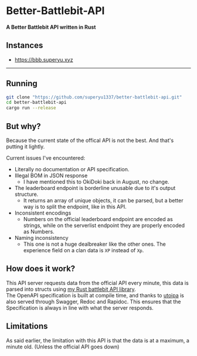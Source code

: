 # Better-Battlebit-API

**A Better Battlebit API written in Rust**

## Instances
- https://bbb.superyu.xyz

---


## Running

```bash
git clone "https://github.com/superyu1337/better-battlebit-api.git"
cd better-battlebit-api
cargo run --release
```

## But why?
Because the current state of the offical API is not the best. And that's putting it lightly.

Current issues I've encountered:

- Literally no documentation or API specification.
- Illegal BOM in JSON response
    - I have mentioned this to OkiDoki back in August, no change.
- The leaderboard endpoint is borderline unusable due to it's output structure.
    - It returns an array of unique objects, it can be parsed, but a better way is to split the endpoint, like in this API.
- Inconsistent encodings
    - Numbers on the official leaderboard endpoint are encoded as strings, while on the serverlist endpoint they are properly encoded as Numbers.
- Naming inconsistency
    - This one is not a huge dealbreaker like the other ones. The experience field on a clan data is `XP` instead of `Xp`.

## How does it work?
This API server requests data from the official API every minute, this data is parsed into structs using [my Rust battlebit API library](https://github.com/superyu1337/battlebit-api).  
The OpenAPI specification is built at compile time, and thanks to [utoipa](https://github.com/juhaku/utoipa) is also served through Swagger, Redoc and Rapidoc. This ensures that the Specification is always in line with what the server responds.

## Limitations
As said earlier, the limitation with this API is that the data is at a maximum, a minute old. (Unless the official API goes down)
